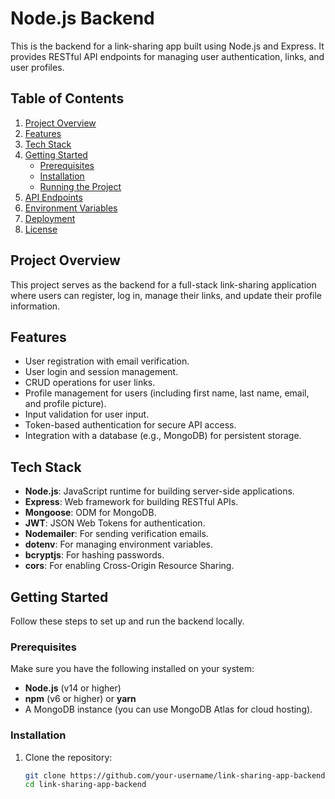 # Node.js Backend

This is the backend for a link-sharing app built using Node.js and Express. It provides RESTful API endpoints for managing user authentication, links, and user profiles.

## Table of Contents
1. [Project Overview](#project-overview)
2. [Features](#features)
3. [Tech Stack](#tech-stack)
4. [Getting Started](#getting-started)
   - [Prerequisites](#prerequisites)
   - [Installation](#installation)
   - [Running the Project](#running-the-project)
5. [API Endpoints](#api-endpoints)
6. [Environment Variables](#environment-variables)
7. [Deployment](#deployment)
8. [License](#license)

## Project Overview

This project serves as the backend for a full-stack link-sharing application where users can register, log in, manage their links, and update their profile information. 

## Features

- User registration with email verification.
- User login and session management.
- CRUD operations for user links.
- Profile management for users (including first name, last name, email, and profile picture).
- Input validation for user input.
- Token-based authentication for secure API access.
- Integration with a database (e.g., MongoDB) for persistent storage.

## Tech Stack

- **Node.js**: JavaScript runtime for building server-side applications.
- **Express**: Web framework for building RESTful APIs.
- **Mongoose**: ODM for MongoDB.
- **JWT**: JSON Web Tokens for authentication.
- **Nodemailer**: For sending verification emails.
- **dotenv**: For managing environment variables.
- **bcryptjs**: For hashing passwords.
- **cors**: For enabling Cross-Origin Resource Sharing.

## Getting Started

Follow these steps to set up and run the backend locally.

### Prerequisites

Make sure you have the following installed on your system:

- **Node.js** (v14 or higher)
- **npm** (v6 or higher) or **yarn**
- A MongoDB instance (you can use MongoDB Atlas for cloud hosting).

### Installation

1. Clone the repository:

   ```bash
   git clone https://github.com/your-username/link-sharing-app-backend.git
   cd link-sharing-app-backend
